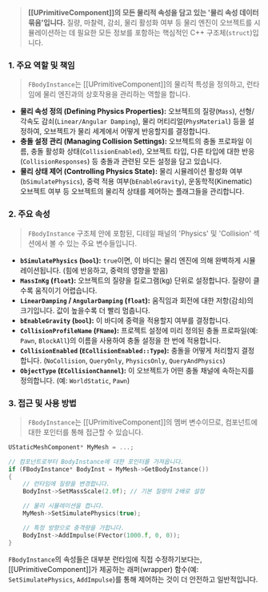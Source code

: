 > **[[UPrimitiveComponent]]의 모든 물리적 속성을 담고 있는 '물리 속성 데이터 묶음'입니다.** 질량, 마찰력, 감쇠, 물리 활성화 여부 등 물리 엔진이 오브젝트를 시뮬레이션하는 데 필요한 모든 정보를 포함하는 핵심적인 C++ 구조체(`struct`)입니다.

### **1. 주요 역할 및 책임**
> `FBodyInstance`는 [[UPrimitiveComponent]]의 물리적 특성을 정의하고, 런타임에 물리 엔진과의 상호작용을 관리하는 역할을 합니다.
* **물리 속성 정의 (Defining Physics Properties):**
    오브젝트의 질량(`Mass`), 선형/각속도 감쇠(`Linear/Angular Damping`), 물리 머티리얼(`PhysMaterial`) 등을 설정하여, 오브젝트가 물리 세계에서 어떻게 반응할지를 결정합니다.
* **충돌 설정 관리 (Managing Collision Settings):**
    오브젝트의 충돌 프로파일 이름, 충돌 활성화 상태(`CollisionEnabled`), 오브젝트 타입, 다른 타입에 대한 반응(`CollisionResponses`) 등 충돌과 관련된 모든 설정을 담고 있습니다.
* **물리 상태 제어 (Controlling Physics State):**
    물리 시뮬레이션 활성화 여부(`bSimulatePhysics`), 중력 적용 여부(`bEnableGravity`), 운동학적(Kinematic) 오브젝트 여부 등 오브젝트의 물리적 상태를 제어하는 플래그들을 관리합니다.

### **2. 주요 속성**
> `FBodyInstance` 구조체 안에 포함된, 디테일 패널의 'Physics' 및 'Collision' 섹션에서 볼 수 있는 주요 변수들입니다.
* **`bSimulatePhysics` (`bool`):**
    `true`이면, 이 바디는 물리 엔진에 의해 완벽하게 시뮬레이션됩니다. (힘에 반응하고, 중력의 영향을 받음)
* **`MassInKg` (`float`):**
    오브젝트의 질량을 킬로그램(kg) 단위로 설정합니다. 질량이 클수록 움직이기 어렵습니다.
* **`LinearDamping` / `AngularDamping` (`float`):**
    움직임과 회전에 대한 저항(감쇠)의 크기입니다. 값이 높을수록 더 빨리 멈춥니다.
* **`bEnableGravity` (`bool`):**
    이 바디에 중력을 적용할지 여부를 결정합니다.
* **`CollisionProfileName` (`FName`):**
    프로젝트 설정에 미리 정의된 충돌 프로파일(예: `Pawn`, `BlockAll`)의 이름을 사용하여 충돌 설정을 한 번에 적용합니다.
* **`CollisionEnabled` (`ECollisionEnabled::Type`):**
    충돌을 어떻게 처리할지 결정합니다. (`NoCollision`, `QueryOnly`, `PhysicsOnly`, `QueryAndPhysics`)
* **`ObjectType` (`ECollisionChannel`):**
    이 오브젝트가 어떤 충돌 채널에 속하는지를 정의합니다. (예: `WorldStatic`, `Pawn`)

### **3. 접근 및 사용 방법**
> `FBodyInstance`는 [[UPrimitiveComponent]]의 멤버 변수이므로, 컴포넌트에 대한 포인터를 통해 접근할 수 있습니다.
```cpp
UStaticMeshComponent* MyMesh = ...;

// 컴포넌트로부터 BodyInstance에 대한 포인터를 가져옵니다.
if (FBodyInstance* BodyInst = MyMesh->GetBodyInstance())
{
    // 런타임에 질량을 변경합니다.
    BodyInst->SetMassScale(2.0f); // 기본 질량의 2배로 설정

    // 물리 시뮬레이션을 켭니다.
    MyMesh->SetSimulatePhysics(true);

    // 특정 방향으로 충격량을 가합니다.
    BodyInst->AddImpulse(FVector(1000.f, 0, 0));
}
```
`FBodyInstance`의 속성들은 대부분 런타임에 직접 수정하기보다는, [[UPrimitiveComponent]]가 제공하는 래퍼(wrapper) 함수(예: `SetSimulatePhysics`, `AddImpulse`)를 통해 제어하는 것이 더 안전하고 일반적입니다.
